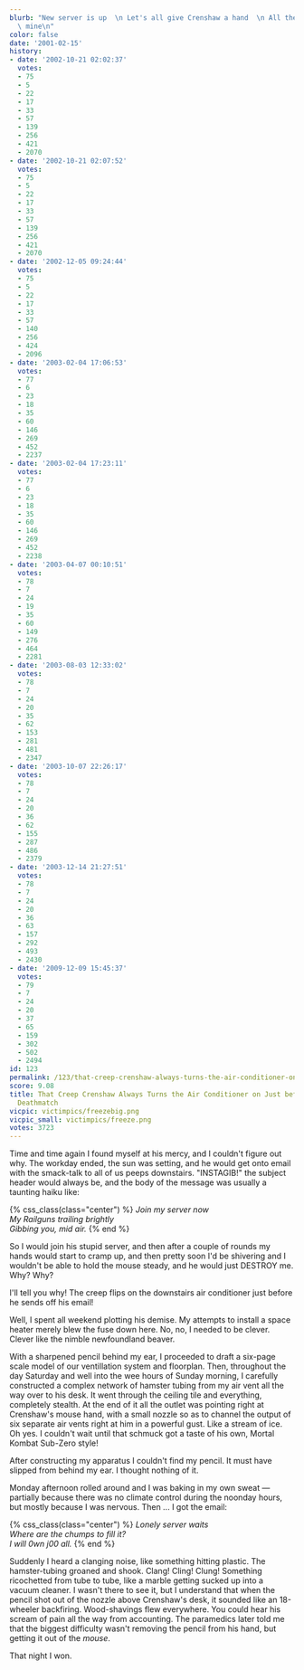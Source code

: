 ```yaml
---
blurb: "New server is up  \n Let's all give Crenshaw a hand  \n All the Skillz are\
  \ mine\n"
color: false
date: '2001-02-15'
history:
- date: '2002-10-21 02:02:37'
  votes:
  - 75
  - 5
  - 22
  - 17
  - 33
  - 57
  - 139
  - 256
  - 421
  - 2070
- date: '2002-10-21 02:07:52'
  votes:
  - 75
  - 5
  - 22
  - 17
  - 33
  - 57
  - 139
  - 256
  - 421
  - 2070
- date: '2002-12-05 09:24:44'
  votes:
  - 75
  - 5
  - 22
  - 17
  - 33
  - 57
  - 140
  - 256
  - 424
  - 2096
- date: '2003-02-04 17:06:53'
  votes:
  - 77
  - 6
  - 23
  - 18
  - 35
  - 60
  - 146
  - 269
  - 452
  - 2237
- date: '2003-02-04 17:23:11'
  votes:
  - 77
  - 6
  - 23
  - 18
  - 35
  - 60
  - 146
  - 269
  - 452
  - 2238
- date: '2003-04-07 00:10:51'
  votes:
  - 78
  - 7
  - 24
  - 19
  - 35
  - 60
  - 149
  - 276
  - 464
  - 2281
- date: '2003-08-03 12:33:02'
  votes:
  - 78
  - 7
  - 24
  - 20
  - 35
  - 62
  - 153
  - 281
  - 481
  - 2347
- date: '2003-10-07 22:26:17'
  votes:
  - 78
  - 7
  - 24
  - 20
  - 36
  - 62
  - 155
  - 287
  - 486
  - 2379
- date: '2003-12-14 21:27:51'
  votes:
  - 78
  - 7
  - 24
  - 20
  - 36
  - 63
  - 157
  - 292
  - 493
  - 2430
- date: '2009-12-09 15:45:37'
  votes:
  - 79
  - 7
  - 24
  - 20
  - 37
  - 65
  - 159
  - 302
  - 502
  - 2494
id: 123
permalink: /123/that-creep-crenshaw-always-turns-the-air-conditioner-on-just-before-our-530-deathmatch/
score: 9.08
title: That Creep Crenshaw Always Turns the Air Conditioner on Just before Our 5:30
  Deathmatch
vicpic: victimpics/freezebig.png
vicpic_small: victimpics/freeze.png
votes: 3723
---
```


Time and time again I found myself at his mercy, and I couldn't figure
out why. The workday ended, the sun was setting, and he would get onto
email with the smack-talk to all of us peeps downstairs. "INSTAGIB!" the
subject header would always be, and the body of the message was usually
a taunting haiku like:

{% css_class(class="center") %}
*Join my server now  
 My Railguns trailing brightly  
 Gibbing you, mid air.*
 {% end %}
 
So I would join his stupid server, and then after a couple of rounds my
hands would start to cramp up, and then pretty soon I'd be shivering and
I wouldn't be able to hold the mouse steady, and he would just DESTROY
me. Why? Why?

I'll tell you why! The creep flips on the downstairs air conditioner
just before he sends off his email!

Well, I spent all weekend plotting his demise. My attempts to install a
space heater merely blew the fuse down here. No, no, I needed to be
clever. Clever like the nimble newfoundland beaver.

With a sharpened pencil behind my ear, I proceeded to draft a six-page
scale model of our ventillation system and floorplan. Then, throughout
the day Saturday and well into the wee hours of Sunday morning, I
carefully constructed a complex network of hamster tubing from my air
vent all the way over to his desk. It went through the ceiling tile and
everything, completely stealth. At the end of it all the outlet was
pointing right at Crenshaw's mouse hand, with a small nozzle so as to
channel the output of six separate air vents right at him in a powerful
gust. Like a stream of ice. Oh yes. I couldn't wait until that schmuck
got a taste of his own, Mortal Kombat Sub-Zero style!

After constructing my apparatus I couldn't find my pencil. It must have
slipped from behind my ear. I thought nothing of it.

Monday afternoon rolled around and I was baking in my own sweat —
partially because there was no climate control during the noonday hours,
but mostly because I was nervous. Then ... I got the email:

{% css_class(class="center") %}
*Lonely server waits  
 Where are the chumps to fill it?  
 I will 0wn j00 all.*
 {% end %}
 
Suddenly I heard a clanging noise, like something hitting plastic. The
hamster-tubing groaned and shook. Clang! Cling! Clung! Something
ricochetted from tube to tube, like a marble getting sucked up into a
vacuum cleaner. I wasn't there to see it, but I understand that when the
pencil shot out of the nozzle above Crenshaw's desk, it sounded like an
18-wheeler backfiring. Wood-shavings flew everywhere. You could hear his
scream of pain all the way from accounting. The paramedics later told me
that the biggest difficulty wasn't removing the pencil from his hand,
but getting it out of the *mouse*.

That night I won.
